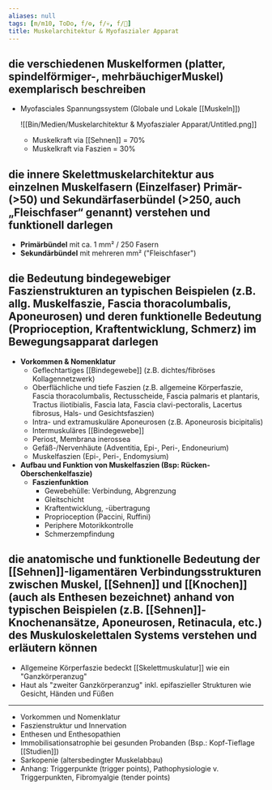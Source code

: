 ```yaml
---
aliases: null
tags: [m/m10, ToDo, f/⚙️, f/💀, f/🔬]
title: Muskelarchitektur & Myofaszialer Apparat
---
```

## die verschiedenen Muskelformen (platter, spindelförmiger-, mehrbäuchigerMuskel) exemplarisch beschreiben

- Myofasciales Spannungssystem (Globale und Lokale [[Muskeln]])

    ![[Bin/Medien/Muskelarchitektur & Myofaszialer Apparat/Untitled.png]]

    - Muskelkraft via [[Sehnen]] = 70%
    - Muskelkraft via Faszien = 30%

## die innere Skelettmuskelarchitektur aus einzelnen Muskelfasern (Einzelfaser) Primär- (>50) und Sekundärfaserbündel (>250, auch „Fleischfaser“ genannt) verstehen und funktionell darlegen

- **Primärbündel** mit ca. 1 mm² / 250 Fasern
- **Sekundärbündel** mit mehreren mm² ("Fleischfaser")

## die Bedeutung bindegewebiger Faszienstrukturen an typischen Beispielen (z.B. allg. Muskelfaszie, Fascia thoracolumbalis, Aponeurosen) und deren funktionelle Bedeutung (Proprioception, Kraftentwicklung, Schmerz) im Bewegungsapparat darlegen

- **Vorkommen & Nomenklatur**
    - Geflechtartiges [[Bindegewebe]] (z.B. dichtes/fibröses Kollagennetzwerk)
    - Oberflächliche und tiefe Faszien (z.B. allgemeine Körperfaszie, Fascia thoracolumbalis, Rectusscheide, Fascia palmaris et plantaris, Tractus iliotibialis, Fascia lata, Fascia clavi-pectoralis, Lacertus fibrosus, Hals- und Gesichtsfaszien)
    - Intra- und extramuskuläre Aponeurosen (z.B. Aponeurosis bicipitalis)
    - Intermuskuläres [[Bindegewebe]]
    - Periost, Membrana inerossea
    - Gefäß-/Nervenhäute (Adventitia, Epi-, Peri-, Endoneurium)
    - Muskelfaszien (Epi-, Peri-, Endomysium)
- **Aufbau und Funktion von Muskelfaszien (Bsp: Rücken- Oberschenkelfaszie)**
    - **Faszienfunktion**
        - Gewebehülle: Verbindung, Abgrenzung
        - Gleitschicht
        - Kraftentwicklung, -übertragung
        - Proprioception (Paccini, Ruffini)
        - Periphere Motorikkontrolle
        - Schmerzempfindung

## die anatomische und funktionelle Bedeutung der [[Sehnen]]-ligamentären Verbindungsstrukturen zwischen Muskel, [[Sehnen]] und [[Knochen]] (auch als Enthesen bezeichnet) anhand von typischen Beispielen (z.B. [[Sehnen]]-Knochenansätze, Aponeurosen, Retinacula, etc.) des Muskuloskelettalen Systems verstehen und erläutern können

- Allgemeine Körperfaszie bedeckt [[Skelettmuskulatur]] wie ein "Ganzkörperanzug"
- Haut als "zweiter Ganzkörperanzug" inkl. epifaszieller Strukturen wie Gesicht, Händen und Füßen


---

- Vorkommen und Nomenklatur
- Faszienstruktur und Innervation
- Enthesen und Enthesopathien
- Immobilisationsatrophie bei gesunden Probanden (Bsp.: Kopf-Tieflage [[Studien]])
- Sarkopenie (altersbedingter Muskelabbau)
- Anhang: Triggerpunkte (trigger points), Pathophysiologie v. Triggerpunkten, Fibromyalgie (tender points)

